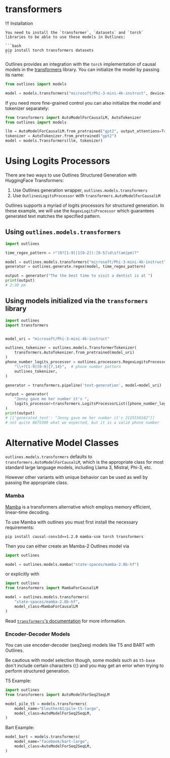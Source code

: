 # transformers


!!! Installation

    You need to install the `transformer`, `datasets` and `torch` libraries to be able to use these models in Outlines:

    ```bash
    pip install torch transformers datasets
    ```


Outlines provides an integration with the `torch` implementation of causal models in the [transformers][transformers] library. You can initialize the model by passing its name:

```python
from outlines import models

model = models.transformers("microsoft/Phi-3-mini-4k-instruct", device="cuda")
```

If you need more fine-grained control you can also initialize the model and tokenizer separately:


```python
from transformers import AutoModelForCausalLM, AutoTokenizer
from outlines import models

llm = AutoModelForCausalLM.from_pretrained("gpt2", output_attentions=True)
tokenizer = AutoTokenizer.from_pretrained("gpt2")
model = models.Transformers(llm, tokenizer)
```

# Using Logits Processors

There are two ways to use Outlines Structured Generation with HuggingFace Transformers:

1. Use Outlines generation wrapper, `outlines.models.transformers`
2. Use `OutlinesLogitsProcessor` with `transformers.AutoModelForCausalLM`

Outlines supports a myriad of logits processors for structured generation. In these example, we will use the `RegexLogitsProcessor` which guarantees generated text matches the specified pattern.

## Using `outlines.models.transformers`

```python
import outlines

time_regex_pattern = r"(0?[1-9]|1[0-2]):[0-5]\d\s?(am|pm)?"

model = outlines.models.transformers("microsoft/Phi-3-mini-4k-instruct", device="cuda")
generator = outlines.generate.regex(model, time_regex_pattern)

output = generator("The the best time to visit a dentist is at ")
print(output)
# 2:30 pm
```

## Using models initialized via the `transformers`  library

```python
import outlines
import transformers


model_uri = "microsoft/Phi-3-mini-4k-instruct"

outlines_tokenizer = outlines.models.TransformerTokenizer(
    transformers.AutoTokenizer.from_pretrained(model_uri)
)
phone_number_logits_processor = outlines.processors.RegexLogitsProcessor(
    "\\+?[1-9][0-9]{7,14}",  # phone number pattern
    outlines_tokenizer,
)

generator = transformers.pipeline('text-generation', model=model_uri)

output = generator(
    "Jenny gave me her number it's ",
	logits_processor=transformers.LogitsProcessorList([phone_number_logits_processor])
)
print(output)
# [{'generated_text': "Jenny gave me her number it's 2125550182"}]
# not quite 8675309 what we expected, but it is a valid phone number
```

[transformers]: https://github.com/huggingface/transformers


# Alternative Model Classes

`outlines.models.transformers` defaults to `transformers.AutoModelForCausalLM`, which is the appropriate class for most standard large language models, including Llama 3, Mistral, Phi-3, etc.

However other variants with unique behavior can be used as well by passing the appropriate class.

### Mamba

[Mamba](https://github.com/state-spaces/mamba) is a transformers alternative which employs memory efficient, linear-time decoding.

To use Mamba with outlines you must first install the necessary requirements:
```
pip install causal-conv1d>=1.2.0 mamba-ssm torch transformers
```

Then you can either create an Mamba-2 Outlines model via
```python
import outlines

model = outlines.models.mamba("state-spaces/mamba-2.8b-hf")
```

or explicitly with
```python
import outlines
from transformers import MambaForCausalLM

model = outlines.models.transformers(
    "state-spaces/mamba-2.8b-hf",
    model_class=MambaForCausalLM
)
```



Read [`transformers`'s documentation](https://huggingface.co/docs/transformers/en/model_doc/mamba) for more information.

### Encoder-Decoder Models

You can use encoder-decoder (seq2seq) models like T5 and BART with Outlines.

Be cautious with model selection though, some models such as `t5-base` don't include certain characters (`{`) and you may get an error when trying to perform structured generation.

T5 Example:
```python
import outlines
from transformers import AutoModelForSeq2SeqLM

model_pile_t5 = models.transformers(
    model_name="EleutherAI/pile-t5-large",
    model_class=AutoModelForSeq2SeqLM,
)
```

Bart Example:
```python
model_bart = models.transformers(
    model_name="facebook/bart-large",
    model_class=AutoModelForSeq2SeqLM,
)
```
